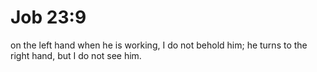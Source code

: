 # Job 23:9

on the left hand when he is working, I do not behold him; he turns to the right hand, but I do not see him.
